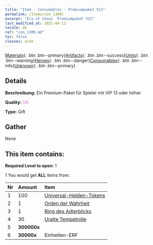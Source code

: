 ```yaml
---
title: "Item - Consumables - Premiumpaket V13"
permalink: /Items/con_1309/
excerpt: "Era of Chaos  Premiumpaket V13"
last_modified_at: 2021-04-12
locale: de
ref: "con_1309.md"
toc: false
classes: wide
---
```

 [Materials](/de/Items/){: .btn .btn--primary}[Artifacts](/de/Items/Artifacts/){: .btn .btn--success}[Units](/de/Items/Units/){: .btn .btn--warning}[Heroes](/de/Items/Heroes/){: .btn .btn--danger}[Consumables](/de/Items/Consumables/){: .btn .btn--info}[Unknown](/de/Items/Unknown/){: .btn .btn--primary}

## Details
 **Beschreibung:** Ein Premium-Paket für Spieler mit VIP 13 oder höher

 **Quality:** <span style="color: #DA70D6">OK</span>

 **Type:** Gift

## Gather

  None

## This item contains:

 **Required Level to open:** 1

 1 You would get **ALL** items  from:

  | Nr | Amount |     Item    |
  |:---|:-------|:------------|
  | 1 | 100 | [Universal-Helden-Tokens](/de/Items/her_358/) | 
  | 2 | 1 | [Orden der Wahrheit](/de/Items/art_134/) | 
  | 3 | 1 | [Ring des Adlerblicks](/de/Items/art_135/) | 
  | 4 | 30 | [Uralte Tempelrolle](/de/Items/con_697/) | 
  | 5 |  **300000x** | <i class="fas fa-coins"/> |  | 
  | 6 |  **30000x** | Einheiten-ERF |  | 
